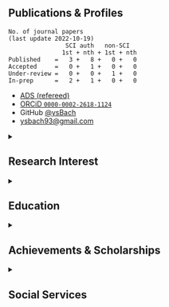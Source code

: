 ## Publications & Profiles

    No. of journal papers 
    (last update 2022-10-19)
                    SCI auth   non-SCI
                   1st + nth + 1st + nth
    Published    =   3 +   8 +   0 +   0 
    Accepted     =   0 +   1 +   0 +   0 
    Under-review =   0 +   0 +   1 +   0 
    In-prep      =   2 +   1 +   0 +   0 

  * [ADS (refereed)](https://ui.adsabs.harvard.edu/search/p_=0&q=author%3A%22bach%2C%20yoonsoo%20p.%22%20property%3Arefereed%20year%3A2000-&sort=date%20desc%2C%20bibcode%20desc)
  * [ORCiD ``0000-0002-2618-1124``](https://orcid.org/my-orcid?orcid=0000-0002-2618-1124)
  * GitHub [@ysBach](https://github.com/ysBach)
  * ysbach93@gmail.com

<details><summary><h2> Research Interest </h2></summary>
<p>

### Theory: 
* **Thermal** radiation, radiation pressures from airless bodies (Bach+ [2021 A&A](https://ui.adsabs.harvard.edu/abs/2021A%26A...654A.113B/abstract), [2017 AJ](https://ui.adsabs.harvard.edu/abs/2017AJ....154..202B/abstract))
* **DESTINY+ mission** related (3200 Phaethon).

### Observation
* Optical & near-IR **polarimetry**/photometry 
* Experience in **HAWAII infrared array**, as well as optical detectors
* Experience in accurate photometry (flat-field analyses, statistics, instrument parameter analyses, absolute/relative photometry of trailed objects, ...)
* Experience in detector parameter analysis (gain, readout noise, waveplate rotation, ...)

Bach+ [2019 JKAS: Toutatis optical phot](https://ui.adsabs.harvard.edu/abs/2019JKAS...52...71B/abstract);
Ishiguro+ [2017 AJ: Icarus optical pol](https://ui.adsabs.harvard.edu/abs/2017AJ....154..180I/abstract), [2022 MNRAS: 2005UD optical pol](https://ui.adsabs.harvard.edu/abs/2022MNRAS.509.4128I/abstract);
Geem+ [2022 MNRAS: ACO optical pol](https://ui.adsabs.harvard.edu/abs/2022A%26A...658A.158G/abstract), [2022 MNRAS: Phaethon optical pol](https://ui.adsabs.harvard.edu/abs/2022MNRAS.516L..53G/abstract);
Ito+ [2018 NatCo: Phaethon optical pol](https://ui.adsabs.harvard.edu/abs/2018NatCo...9.2486I/abstract);
Kuroda+ [2021 ApJL: Ryugu optical pol](https://ui.adsabs.harvard.edu/abs/2021ApJ...911L..24K/abstract);
Takahashi+ [2022 A&A: Earthshine NIR pol](https://ui.adsabs.harvard.edu/abs/2021A%26A...653A..99T/abstract)

In prep: Bach+ 2022 SAG (will be submitted in Oct); Bach+ 2023 PASP: effect of fringe in NIR; Bach+ 2023 MNRAS: NIR polarimetry science paper (observations finished, results almost fixed).

### Coding & Education
Scientific tool development & astronomical data reduction lectures in **python**.

* Significant contribution to SNU Astronomical Observation classes ([SNU_AOclass](https://github.com/ysBach/SNU_AOclass))
* See the 📌pinned repos below.

</p>
</details>

<details><summary><h2> Education </h2></summary>
<p>

  - 💞️ **PhD Student** in **Astronomy** 
    - Seoul Nat. Uni. (Korea)
    - expected to get degree in 2023 Fall - 2024
  - BSc in Physics (Cum Laude) at KAIST, Korea.
</p>
</details>

<details><summary><h2> Achievements & Scholarships </h2></summary>
<p>

  - **Outstanding Graduate Student** (2022)
    - From SNU Brain Korea 21, 4th stage, [Frontier Physics Division (FPD)](https://fpd.snu.ac.kr/)
    - Two students from FPD were selected based on recent research achievements
  - **The Presidential Science Scholarship** (2011-2015)
    - From [Korea Student Aid Foundation(KoSAF)](https://www.kosaf.go.kr/ko/main.do)
    - Fully funded tuition fees for 8 full semesters
    - Got excellent grade incentives ($ 2,500) for 6 semesters
    - Had an [interview](https://www.chosun.com/site/data/html_dir/2011/12/14/2011121401838.html) (Korean)
  - Excellency Award 
    - From [Korean Academy of S&T (KAST)](https://kast.or.kr/en/)
    - Being exemplary of KAST mentorship program 
    - supervisor: prof. Il-Tong Cheon 
    - Had an [interview](https://kast.tistory.com/14)(Korean)
  - The only perfect score in the qualifying exam (2018)
  - Silver medal in 3rd IOAA (2009), excellent answer sheet in the data analysis round
</p>
</details>



<details><summary><h2> Social Services </h2></summary>
<p>

  - Rep. of Korea **Army** (Expert Research Personnel) 2019 Feb - 2022 Feb @ SNU.
  - **Organizer** of Astronomy Open Events at SNU ([website](https://sites.google.com/view/oasnu))
    - **Leader** 2019 Apr - 2023 Feb
    - 5+ Lectures (some are on [Youtube](https://www.youtube.com/@oasnu); [2021a](https://youtu.be/3lsxpqYFyss), [2021b](https://youtu.be/7HpW5KGUg6I) and [2022](https://youtu.be/IjMUTPe1fvs))
  - **Korean National Team Leader** for international olympiads (2020 GeCAA, 2021 IOAA, 2022 IOAA)
  - **Graduate student president** of Astronomy major (fiscal year 2018 as vice president & 2020 as acting president)
  - **Vice president** of Daejeon city branch, voluntary teacher, **leader** of educational psychology committee at Bae-Na-Sa (the largest voluntary educational organization in Korea targetting minorities).
  - Dozens of lectures at Korean Astronomical Olympiad, Korea Academy of S&T(KAST) camps, SNU College of Natural Sciences camps, etc.
</p>
</details>




<!---
ysBach/ysBach is a ✨ special ✨ repository because its `README.md` (this file) appears on your GitHub profile.
You can click the Preview link to take a look at your changes.
--->
